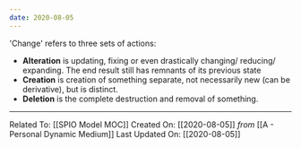 ```yaml
---
date: 2020-08-05
---
```


'Change' refers to three sets of actions: 
- **Alteration** is updating, fixing or even drastically changing/ reducing/ expanding. The end result still has remnants of its previous state
- **Creation** is creation of something separate, not necessarily new (can be derivative), but is distinct. 
- **Deletion** is the complete destruction and removal of something. 

---

Related To: [[SPIO Model MOC]]
Created On: [[2020-08-05]] *from* [[A - Personal Dynamic Medium]]
Last Updated On: [[2020-08-05]]